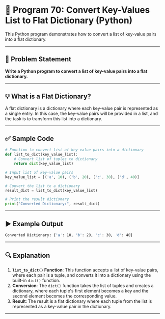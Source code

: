 
# 📝 Program 70: Convert Key-Values List to Flat Dictionary (Python)

This Python program demonstrates how to convert a list of key-value pairs into a flat dictionary.

---

## 📌 Problem Statement

**Write a Python program to convert a list of key-value pairs into a flat dictionary.**

---

## 💡 What is a Flat Dictionary?

A flat dictionary is a dictionary where each key-value pair is represented as a single entry. In this case, the key-value pairs will be provided in a list, and the task is to transform this list into a dictionary.

---

## ✅ Sample Code

```python
# Function to convert list of key-value pairs into a dictionary
def list_to_dict(key_value_list):
    # Convert list of tuples to dictionary
    return dict(key_value_list)

# Input list of key-value pairs
key_value_list = [('a', 10), ('b', 20), ('c', 30), ('d', 40)]

# Convert the list to a dictionary
result_dict = list_to_dict(key_value_list)

# Print the result dictionary
print("Converted Dictionary:", result_dict)
```

---

## ▶️ Example Output

```bash
Converted Dictionary: {'a': 10, 'b': 20, 'c': 30, 'd': 40}
```

---

## 🔍 Explanation

1. **`list_to_dict()` Function**: This function accepts a list of key-value pairs, where each pair is a tuple, and converts it into a dictionary using the built-in `dict()` function.
2. **Conversion**: The `dict()` function takes the list of tuples and creates a dictionary, where each tuple's first element becomes a key and the second element becomes the corresponding value.
3. **Result**: The result is a flat dictionary where each tuple from the list is represented as a key-value pair in the dictionary.

---
